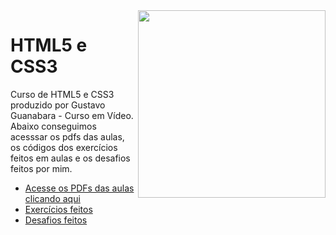 <img src="imagens/mascote.png" align="right" width="300">

# HTML5 e CSS3

Curso de HTML5 e CSS3 produzido por Gustavo Guanabara - Curso em Vídeo. 
Abaixo conseguimos acesssar os pdfs das aulas, os códigos dos exercícios feitos em aulas e os desafios feitos por mim.

* [Acesse os PDFs das aulas clicando aqui](https://github.com/Graziele-Rodrigues/html-css/tree/master/aulas-pdf)
* [Exercícios feitos](https://github.com/Graziele-Rodrigues/html-css/tree/master/exercicios)
* [Desafios feitos](https://github.com/Graziele-Rodrigues/html-css/tree/master/desafios)



